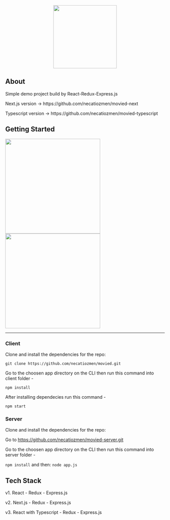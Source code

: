
<div align="center">
 <img width= "200px" src="https://image.ibb.co/hoNnbz/logo_preview_21ae9e67_10cb_448d_bd21_ab29307ef3e8.jpg" ></img>
</div>

## About


 <p>Simple demo project build by React-Redux-Express.js</p>

 <p>Next.js version -> https://github.com/necatiozmen/movied-next<p>

 <p>Typescript version -> https://github.com/necatiozmen/movied-typescript<p>


## Getting Started
<div>
<div>
  <img src="https://preview.ibb.co/n4Atie/Screen_Shot_2018_10_01_at_12_47_49.png"  height="300" >
  <img src="https://preview.ibb.co/jQum3e/Screen_Shot_2018_10_01_at_12_26_22.png" height="300" >
 </div>
<hr>
</div>

### Client

Clone and install the dependencies for the repo:

`git clone https://github.com/necatiozmen/movied.git`

Go to the choosen app directory on the CLI then run this command into client folder -

`npm install`

After installing dependecies run this command -

`npm start`

### Server

Clone and install the dependencies for the repo:

Go to https://github.com/necatiozmen/movied-server.git

Go to the choosen app directory on the CLI then run this command into server folder -

`npm install` and then:
`node app.js`

## Tech Stack

<p>v1. React - Redux - Express.js</p>

<p>v2. Next.js - Redux - Express.js</p>

<p>v3. React with Typescript - Redux - Express.js </p>
